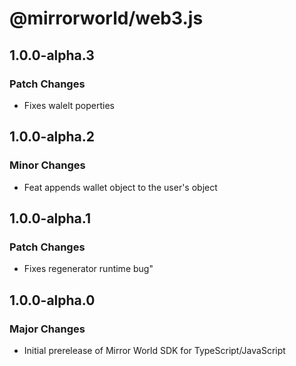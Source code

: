 # @mirrorworld/web3.js

## 1.0.0-alpha.3

### Patch Changes

- Fixes walelt poperties

## 1.0.0-alpha.2

### Minor Changes

- Feat appends wallet object to the user's object

## 1.0.0-alpha.1

### Patch Changes

- Fixes regenerator runtime bug"

## 1.0.0-alpha.0

### Major Changes

- Initial prerelease of Mirror World SDK for TypeScript/JavaScript
